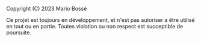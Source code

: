 
Copyright (C) 2023 Mario Bossé

Ce projet est toujours en développement, et n'est pas autoriser a être utilisé en tout ou en partie. Toutes violation ou non respect est succeptible de poursuite.
